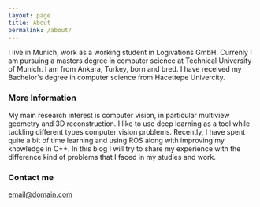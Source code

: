 ```yaml
---
layout: page
title: About
permalink: /about/
---
```


I live in Munich, work as a working student in Logivations GmbH. Currenly I am pursuing a masters degree in computer science at Technical University of Munich.
I am from Ankara, Turkey, born and bred. I have received my Bachelor's degree in computer science from Hacettepe Univercity.

### More Information

My main research interest is computer vision, in particular multiview geometry and 3D reconstruction. I like to use deep learning as a tool while tackling different types computer vision problems. 
Recently, I have spent quite a bit of time learning and using ROS along with improving my knowledge in C++.
In this blog I will try to share my experience with the difference kind of problems that I faced in my studies and work.
 

### Contact me

[email@domain.com](mailto:email@domain.com)
